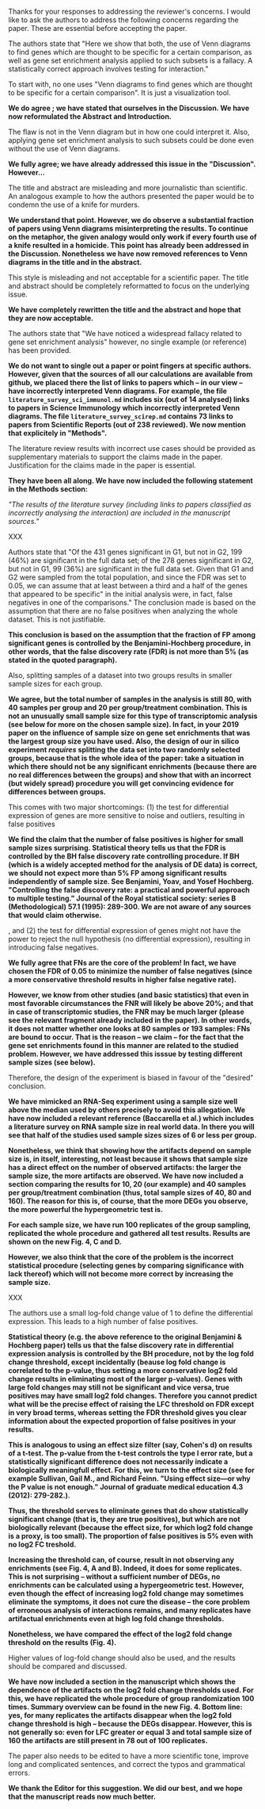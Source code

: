 Thanks for your responses to addressing the reviewer's concerns. I would
like to ask the authors to address the following concerns regarding the
paper. These are essential before accepting the paper.

The authors state that "Here we show that both, the use of Venn diagrams to
find genes which are thought to be specific for a certain comparison, as
well as gene set enrichment analysis applied to such subsets is a fallacy.
A statistically correct approach involves testing for interaction."

To start with, no one uses "Venn diagrams to find genes which are thought to be
specific for a certain comparison". It is just a visualization tool. 

**We do agree ; we have stated that ourselves in the
Discussion. We have now reformulated the Abstract and Introduction.**

The flaw
is not in the Venn diagram but in how one could interpret it. Also, applying
gene set enrichment analysis to such subsets could be done even without the use
of Venn diagrams. 

**We fully agree; we have already addressed this issue in the
"Discussion". However...**

The title and abstract are misleading and more journalistic
than scientific.  An analogous example to how the authors presented the paper
would be to condemn the use of a knife for murders. 

**We understand that point. However, we do observe a substantial fraction of
papers using Venn diagrams misinterpreting the results. To continue on the
metaphor, the given analogy would only work if every fourth use of a knife
resulted in a homicide. This point has already been addressed in the
Discussion. Nonetheless we have now removed references to Venn diagrams in
the title and in the abstract.**

This style is misleading
and not acceptable for a scientific paper. The title and abstract should be
completely reformatted to focus on the underlying issue.

**We have completely rewritten the title and the abstract and hope that
they are now acceptable.**

The authors state that "We have noticed a widespread fallacy related to gene
set enrichment analysis" however, no single example (or reference) has been
provided. 

**We do not want to single out a paper or point fingers at specific
authors.  However, given that the sources of all our calculations are
available from github, we placed there the list of links to papers which –
in our view – have incorrectly interpreted Venn diagrams. For example, the
file `literature_survey_sci_immunol.md` includes six (out of 14 analysed)
links to papers in Science Immunology which incorrectly interpreted Venn
diagrams. The file `literature_survey_scirep.md` contains 73 links to
papers from Scientific Reports (out of 238 reviewed). We now mention that
explicitely in "Methods".**

The literature review results with incorrect use cases should be provided as
supplementary materials to support the claims made in the paper. 
Justification
for the claims made in the paper is essential.

**They have been all along. We have now included the following statement in the
Methods section:**

*"The results of the literature survey (including links to papers classified
as incorrectly analysing the interaction) are included in the manuscript
sources."*

XXX

Authors state that "Of the 431 genes significant in G1, but not in G2, 199
(46%) are significant in the full data set; of the 278 genes significant in G2,
but not in G1, 99 (36%) are significant in the full data set. Given that G1 and
G2 were sampled from the total population, and since the FDR was set to 0.05,
we can assume that at least between a third and a half of the genes that
appeared to be specific" in the initial analysis were, in fact, false negatives
in one of the comparisons." The conclusion made is based on the assumption that
there are no false positives when analyzing the whole dataset. 
This is not
justifiable. 

**This conclusion is based on the assumption that the fraction of FP among
significant genes is controlled by the Benjamini-Hochberg procedure, in
other words, that the false discovery rate (FDR) is not more than 5% (as
stated in the quoted paragraph).**

Also, splitting samples of a dataset into two groups results in
smaller sample sizes for each group. 

**We agree, but the total number of samples in the analysis is still 80,
with 40 samples per group and 20 per group/treatment combination. This is
not an unusually small sample size for this type of transcriptomic
analysis (see below for more on the chosen sample size). In fact, in your
2019 paper on the influence of sample size on gene set enrichments that was
the largest group size you have used.
Also, the design of our in
silico experiment *requires* splitting the data set into two randomly selected groups,
because that is the whole idea of the paper: take a situation in which 
there should not be any significant enrichments (because there are no
real differences between the groups) and show that with an incorrect (but
widely spread) procedure you will get convincing evidence for differences
between groups.**

This comes with two major shortcomings:
(1) the test for differential expression of genes are more sensitive to noise
and outliers, resulting in false positives

**We find the claim that the number of false positives is higher for small
sample sizes surprising. Statistical theory tells us that the FDR is
controlled by the BH false discovery rate controlling procedure.  If BH
(which is a widely accepted method for the analysis of DE data) is correct,
we should not expect more than 5% FP among significant results
independently of sample size.  See Benjamini, Yoav, and Yosef Hochberg.
"Controlling the false discovery rate: a practical and powerful approach to
multiple testing." Journal of the Royal statistical society: series B
(Methodological) 57.1 (1995): 289-300. We are not aware of any sources that
would claim otherwise.**

, and (2) the test for differential
expression of genes might not have the power to reject the null hypothesis (no
differential expression), resulting in introducing false negatives. 

**We fully agree that FNs are the core of the problem! In fact, we have
chosen the FDR of 0.05 to minimize the number of false negatives (since a
more conservative threshold results in higher false negative rate).**

**However, we know from other studies (and basic statistics) that even in
most favorable circumstances the FNR will likely be above 20%; and that in
case of transcriptomic studies, the FNR may be much larger (please see the
relevant fragment already included in the paper). In other words, it does
not matter whether one looks at 80 samples or 193 samples: FNs are bound to
occur. That is the reason – we claim – for the fact that the gene set
enrichments found in this manner are related to the studied problem.
However, we have addressed this isssue by testing different sample sizes
(see below).**

Therefore,
the design of the experiment is biased in favour of the "desired" conclusion.

**We have mimicked an RNA-Seq experiment using a sample size
well above the median used by others precisely to avoid this allegation. We
have now included a relevant reference (Baccarella et al.) which includes a
literature survey on RNA sample size in real world data. In there you will
see that half of the studies used sample sizes sizes of 6 or less per
group.**

**Nonetheless, we think that showing how the artifacts depend on sample size
is, in itself, interesting, not least because it shows that sample size has
a direct effect on the number of observed artifacts: the larger the sample
size, the more artifacts are observed. We have now included a section
comparing the results for 10, 20 (our example) and 40 samples per
group/treatment combination (thus, total sample sizes of 40, 80 and 160).
The reason for this is, of course, that the more DEGs you observe, the more
powerful the hypergeometric test is.**

**For each sample size, we have run 100 replicates of the group sampling,
replicated the whole procedure and gathered all test results. Results are
shown on the new Fig. 4, C and D.**

**However, we also think that the core of the problem is the incorrect
statistical procedure (selecting genes by comparing significance with lack
thereof) which will not become more correct by increasing the sample size.**

XXX

The authors use a small log-fold change value of 1 to define the
differential expression. This leads to a high number of false positives.

**Statistical theory (e.g. the above reference to the original Benjamini &
Hochberg paper) tells us that the false discovery rate in differential
expression analysis is controlled by the BH procedure, not by the log fold
change threshold, except incidentally (beause log fold change is correlated
to the p-value, thus setting a more conservative log2 fold change results
in eliminating most of the larger p-values). Genes with large fold changes
may still not be significant and vice versa, true positives may have small
log2 fold changes. Therefore you cannot predict what will be the precise
effect of raising the LFC threshold on FDR except in very broad terms,
whereas setting the FDR threshold gives you clear information about the
expected proportion of false positives in your results.**

**This is analogous to using an effect size filter (say, Cohen's d) on
results of a t-test. The p-value from the t-test controls the type I error
rate, but a statistically significant difference does not necessarily
indicate a biologically meaningfull effect. For this, we turn to the effect
size (see for example Sullivan, Gail M., and Richard Feinn. "Using effect
size—or why the P value is not enough." Journal of graduate medical
education 4.3 (2012): 279-282.).**

**Thus, the threshold serves to eliminate genes that do show statistically
significant change (that is, they are true positives), but which are not
biologically relevant (because the effect size, for which log2 fold change
is a proxy, is too small). The proportion of false positives is 5% even with no
log2 FC treshold.**

**Increasing the threshold can, of course, result in not observing any
enrichments (see Fig. 4, A and B). Indeed, it does for some replicates.
This is not surprising – without a sufficient number of DEGs, no
enrichments can be calculated using a hypergeometric test. However, even
though the effect of increasing log2 fold change may sometimes eliminate the
symptoms, it does not cure the disease – the core problem of erroneous
analysis of interactions remains, and many replicates have artifactual
enrichments even at high log fold change thresholds.**

**Nonetheless, we have compared the effect of the log2
fold change threshold on the results (Fig. 4).**

Higher values of log-fold change should also be used, and the results
should be compared and discussed.

**We have now included a section in the manuscript which shows the
dependence of the artifacts on the log2 fold change thresholds used.
For this, we have replicated the whole procedure of group randomization 100
times. Summary overview can be found in the new Fig. 4. Bottom line: yes,
for many replicates the artifacts disappear when the log2 fold change threshold is high –
because the DEGs disappear. However, this is not generally so: even for LFC
greater or equal 3 and total sample size of 160 the artifacts are still
present in 78 out of 100 replicates.**


The paper also needs to be edited to have a more scientific tone, improve long and complicated sentences, and correct the typos and grammatical errors.

**We thank the Editor for this suggestion. We did our best, and we hope
that the manuscript reads now much better.**
